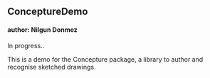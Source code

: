 ## ConceptureDemo
#### author: Nilgun Donmez

In progress.. 

This is a demo for the Concepture package, a library to author and recognise sketched drawings.


